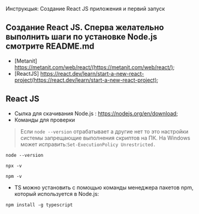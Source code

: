 Инструкцыя: Создание React JS приложения и первий запуск 

## Создание React JS. Сперва желательно выполнить шаги по установке Node.js смотрите README.md
- [Metanit] https://metanit.com/web/react/(https://metanit.com/web/react/);
- [ReactJS] https://react.dev/learn/start-a-new-react-project(https://react.dev/learn/start-a-new-react-project);
## React JS
- Сылка для скачивания Node.js : https://nodejs.org/en/download;
- Команды для проверки 
 > Если `node --version` отрабатывает а другие нет то это настройки системы запрещающие выполнения скриптов на ПК. На Windows  может исправить:`Set-ExecutionPolicy Unrestricted.`

```
node --version
```
```
npx -v
```
```
npm -v
```
 - TS можно установить с помощью команды менеджера пакетов npm, который используется в Node.js:
```
npm install -g typescript
```
